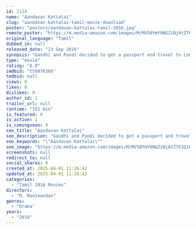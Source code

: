 ```yaml
---
id: 2124
name: "Aandavan Kattalai"
slug: "aandavan-kattalai-tamil-movie-download"
poster: "posters/aandavan-kattalai-tamil-2016.jpg"
remote_poster: "https://m.media-amazon.com/images/M/MV5BYmY0NGZiNjAtZTk3Zi00MDRiLTk3OTgtZDQxYTA4ODdhNjhmXkEyXkFqcGdeQXVyMTEzNzg0Mjkx._V1_SX300.jpg"
original_language: "Tamil"
dubbed_in: null
released_date: "23 Sep 2016"
synopsis: "Gandhi and Pandi decided to get a passport and travel to London to get rid of debts in their village. Things didn't happened has they planned."
type: "movie"
rating: "8.0"
imdbid: "tt6076366"
tmdbid: null
views: 0
likes: 0
dislikes: 0
author_id: 1
trailer_url: null
runtime: "151 min"
is_featured: 0
is_active: 1
is_comingsoon: 0
seo_title: "Aandavan Kattalai"
seo_description: "Gandhi and Pandi decided to get a passport and travel to London to get rid of debts in their village. Things didn't happened has they planned."
seo_keywords: "\"Aandavan Kattalai\""
seo_image: "https://m.media-amazon.com/images/M/MV5BYmY0NGZiNjAtZTk3Zi00MDRiLTk3OTgtZDQxYTA4ODdhNjhmXkEyXkFqcGdeQXVyMTEzNzg0Mjkx._V1_SX300.jpg"
screenshots: null
redirect_to: null
social_shares: 0
created_at: 2025-04-01 11:26:42
updated_at: 2025-04-01 11:26:42
categories:
  - "Tamil 2016 Movies"
directors:
  - "M. Manikandan"
genres:
  - "Drama"
years:
  - "2016"
---
```


